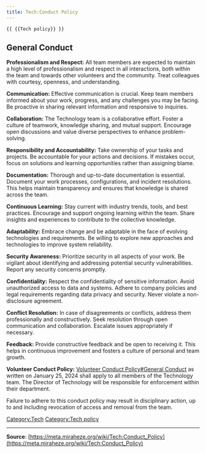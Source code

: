 ```yaml
---
title: Tech:Conduct Policy
---
```


`{{ {{Tech policy}} }}`

## General Conduct 

   **Professionalism and Respect:** All team members are expected to maintain a high level of professionalism and respect in all interactions, both within the team and towards other volunteers and the community. Treat colleagues with courtesy, openness, and understanding.

   **Communication:** Effective communication is crucial. Keep team members informed about your work, progress, and any challenges you may be facing. Be proactive in sharing relevant information and responsive to inquiries.

   **Collaboration:** The Technology team is a collaborative effort. Foster a culture of teamwork, knowledge sharing, and mutual support. Encourage open discussions and value diverse perspectives to enhance problem-solving.

   **Responsibility and Accountability:** Take ownership of your tasks and projects. Be accountable for your actions and decisions. If mistakes occur, focus on solutions and learning opportunities rather than assigning blame.

   **Documentation:** Thorough and up-to-date documentation is essential. Document your work processes, configurations, and incident resolutions. This helps maintain transparency and ensures that knowledge is shared across the team.

   **Continuous Learning:** Stay current with industry trends, tools, and best practices. Encourage and support ongoing learning within the team. Share insights and experiences to contribute to the collective knowledge.

   **Adaptability:** Embrace change and be adaptable in the face of evolving technologies and requirements. Be willing to explore new approaches and technologies to improve system reliability.

   **Security Awareness:** Prioritize security in all aspects of your work. Be vigilant about identifying and addressing potential security vulnerabilities. Report any security concerns promptly.

   **Confidentiality:** Respect the confidentiality of sensitive information. Avoid unauthorized access to data and systems. Adhere to company policies and legal requirements regarding data privacy and security. Never violate a non-disclosure agreement.

   **Conflict Resolution:** In case of disagreements or conflicts, address them professionally and constructively. Seek resolution through open communication and collaboration. Escalate issues appropriately if necessary.

   **Feedback:** Provide constructive feedback and be open to receiving it. This helps in continuous improvement and fosters a culture of personal and team growth.

   **Volunteer Conduct Policy:** [Volunteer Conduct Policy#General Conduct](https://meta.miraheze.org/wiki/Volunteer_Conduct_Policy#General_Conduct) as written on January 25, 2024 shall apply to all members of the Technology team. The Director of Technology will be responsible for enforcement within their department.

Failure to adhere to this conduct policy may result in disciplinary action, up to and including revocation of access and removal from the team.

[Category:Tech](https://meta.miraheze.org/wiki/Category:Tech)
[Category:Tech policy](https://meta.miraheze.org/wiki/Category:Tech_policy)

----
**Source**: [https://meta.miraheze.org/wiki/Tech:Conduct_Policy](https://meta.miraheze.org/wiki/Tech:Conduct_Policy)